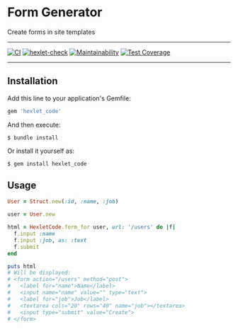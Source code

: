 # Form Generator

 Create forms in site templates
***
[![CI](https://github.com/StrakhovRoman/rails-project-lvl1/actions/workflows/main.yml/badge.svg)](https://github.com/StrakhovRoman/rails-project-lvl1/actions/workflows/main.yml)
[![hexlet-check](https://github.com/StrakhovRoman/rails-project-lvl1/actions/workflows/hexlet-check.yml/badge.svg)](https://github.com/StrakhovRoman/rails-project-lvl1/actions/workflows/hexlet-check.yml)
[![Maintainability](https://api.codeclimate.com/v1/badges/2d0b028433e3cc094c78/maintainability)](https://codeclimate.com/github/StrakhovRoman/rails-project-lvl1/maintainability)
[![Test Coverage](https://api.codeclimate.com/v1/badges/2d0b028433e3cc094c78/test_coverage)](https://codeclimate.com/github/StrakhovRoman/rails-project-lvl1/test_coverage)
***

## Installation

Add this line to your application's Gemfile:

```ruby
gem 'hexlet_code'
```

And then execute:

    $ bundle install

Or install it yourself as:

    $ gem install hexlet_code

## Usage
```ruby
User = Struct.new(:id, :name, :job)

user = User.new

html = HexletCode.form_for user, url: '/users' do |f|
  f.input :name
  f.input :job, as: :text
  f.submit
end

puts html
# Will be displayed:
# <form action="/users" method="post">
#   <label for="name">Name</label>
#   <input name="name" value="" type="text">
#   <label for="job">Job</label>
#   <textarea cols="20" rows="40" name="job"></textarea>
#   <input type="submit" value="Create">
# </form>
```

